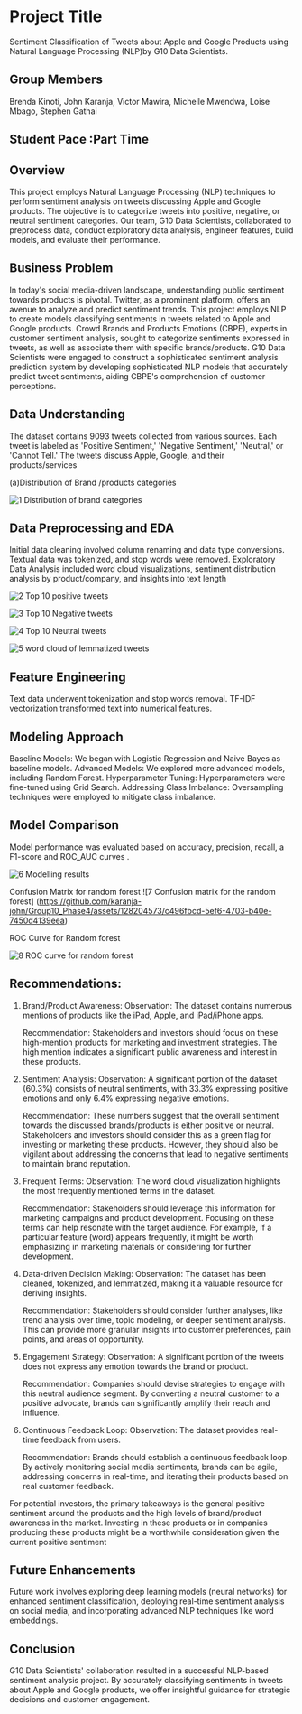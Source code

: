 
# Project Title

Sentiment Classification of Tweets about Apple and Google Products using Natural Language Processing (NLP)by G10 Data Scientists.


## Group Members 

Brenda Kinoti, John Karanja, Victor Mawira, Michelle Mwendwa, Loise Mbago, Stephen Gathai
## Student Pace :Part Time 
## Overview 

This project employs Natural Language Processing (NLP) techniques to perform sentiment analysis on tweets discussing Apple and Google products. The objective is to categorize tweets into positive, negative, or neutral sentiment categories. Our team, G10 Data Scientists, collaborated to preprocess data, conduct exploratory data analysis, engineer features, build models, and evaluate their performance.
## Business Problem 

In today's social media-driven landscape, understanding public sentiment towards products is pivotal. Twitter, as a prominent platform, offers an avenue to analyze and predict sentiment trends. This project employs NLP to create models classifying sentiments in tweets related to Apple and Google products. Crowd Brands and Products Emotions (CBPE), experts in customer sentiment analysis, sought to categorize sentiments expressed in tweets, as well as associate them with specific brands/products. G10 Data Scientists were engaged to construct a sophisticated sentiment analysis prediction system by developing sophisticated NLP models that accurately predict tweet sentiments, aiding CBPE's comprehension of customer perceptions.
## Data Understanding 

The dataset contains 9093 tweets collected from various sources. Each tweet is labeled as 'Positive Sentiment,' 'Negative Sentiment,' 'Neutral,' or 'Cannot Tell.' The tweets discuss Apple, Google, and their products/services

(a)Distribution of Brand /products categories 

![1 Distribution of brand categories](https://github.com/karanja-john/Group10_Phase4/assets/128204573/f76e8354-cffe-4e7f-8f94-d61e097e6b9e)

## Data Preprocessing and EDA

Initial data cleaning involved column renaming and data type conversions. Textual data was tokenized, and stop words were removed. Exploratory Data Analysis included word cloud visualizations, sentiment distribution analysis by product/company, and insights into text length

![2  Top 10 positive tweets](https://github.com/karanja-john/Group10_Phase4/assets/128204573/da368caa-0406-4302-afa5-565d146cde27)

![3  Top 10 Negative tweets](https://github.com/karanja-john/Group10_Phase4/assets/128204573/2bf9f906-dcf1-4cdb-9da9-5129ad745fb0)

![4  Top 10 Neutral tweets](https://github.com/karanja-john/Group10_Phase4/assets/128204573/a1bed042-97cd-4cac-ba03-b0e6bba82f4a)

![5  word cloud of lemmatized tweets ](https://github.com/karanja-john/Group10_Phase4/assets/128204573/1c57236b-12e1-4139-91d4-c1168486fe1b)

## Feature Engineering

Text data underwent tokenization and stop words removal. TF-IDF vectorization transformed text into numerical features.

## Modeling Approach

Baseline Models: We began with Logistic Regression and Naive Bayes as baseline models.
Advanced Models: We explored more advanced models, including Random Forest.
Hyperparameter Tuning: Hyperparameters were fine-tuned using Grid Search.
Addressing Class Imbalance: Oversampling techniques were employed to mitigate class imbalance.


## Model Comparison

Model performance was evaluated based on accuracy, precision, recall, a F1-score and ROC_AUC curves .

![6 Modelling results](https://github.com/karanja-john/Group10_Phase4/assets/128204573/05677cfb-a030-41cd-a972-8d70b4749e17)

Confusion Matrix for random forest
![7 Confusion matrix for  the random forest]
(https://github.com/karanja-john/Group10_Phase4/assets/128204573/c496fbcd-5ef6-4703-b40e-7450d4139eea)

ROC Curve for Random forest


![8 ROC  curve for  random forest](https://github.com/karanja-john/Group10_Phase4/assets/128204573/ee4ab796-b96f-4c3a-88d7-768c20b5846f)



## Recommendations:

1.	Brand/Product Awareness:
Observation: The dataset contains numerous mentions of products like the iPad, Apple, and iPad/iPhone apps.

 	Recommendation: Stakeholders and investors should focus on these high-mention products for marketing and investment strategies. The high mention indicates a significant public awareness and interest in these products.
2.	Sentiment Analysis:
Observation: A significant portion of the dataset (60.3%) consists of neutral sentiments, with 33.3% expressing positive emotions and only 6.4% expressing negative emotions.
 	
     Recommendation: These numbers suggest that the overall sentiment towards the discussed brands/products is either positive or neutral. Stakeholders and investors should consider this as a green flag for investing or marketing these products. However, they should also be vigilant about addressing the concerns that lead to negative sentiments to maintain brand reputation.
3.	Frequent Terms:
Observation: The word cloud visualization highlights the most frequently mentioned terms in the dataset.
 	
     Recommendation: Stakeholders should leverage this information for marketing campaigns and product development. Focusing on these terms can help resonate with the target audience. For example, if a particular feature (word) appears frequently, it might be worth emphasizing in marketing materials or considering for further development.
4.	Data-driven Decision Making:
Observation: The dataset has been cleaned, tokenized, and lemmatized, making it a valuable resource for deriving insights.
 	
     Recommendation: Stakeholders should consider further analyses, like trend analysis over time, topic modeling, or deeper sentiment analysis. This can provide more granular insights into customer preferences, pain points, and areas of opportunity.
5.	Engagement Strategy:
Observation: A significant portion of the tweets does not express any emotion towards the brand or product.
 	
     Recommendation: Companies should devise strategies to engage with this neutral audience segment. By converting a neutral customer to a positive advocate, brands can significantly amplify their reach and influence.
6.	Continuous Feedback Loop:
 Observation: The dataset provides real-time feedback from users.
 
     Recommendation: Brands should establish a continuous feedback loop. By actively monitoring social media sentiments, brands can be agile, addressing concerns in real-time, and iterating their products based on real customer feedback.

For potential investors, the primary takeaways is   the general positive sentiment around the products and the high levels of brand/product awareness in the market. Investing in these products or in companies producing these products might be a worthwhile consideration given the current positive sentiment

##  Future Enhancements

Future work involves exploring deep learning models (neural networks) for enhanced sentiment classification, deploying real-time sentiment analysis on social media, and incorporating advanced NLP techniques like word embeddings.
## Conclusion

G10 Data Scientists' collaboration resulted in a successful NLP-based sentiment analysis project. By accurately classifying sentiments in tweets about Apple and Google products, we offer insightful guidance for strategic decisions and customer engagement.